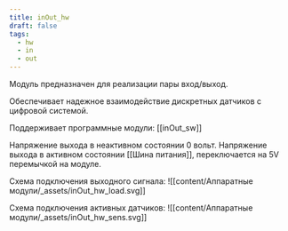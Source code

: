 ```yaml
---
title: inOut_hw
draft: false
tags:
  - hw
  - in
  - out
---
```


Модуль предназначен для реализации пары вход/выход.

Обеспечивает надежное взаимодействие дискретных датчиков с цифровой системой.

Поддерживает программные модули:
	[[inOut_sw]]


Напряжение выхода в неактивном состоянии 0 вольт.
Напряжение выхода в активном состоянии [[Шина питания]], переключается на 5V перемычкой на модуле.

Схема подключения выходного сигнала:
![[content/Аппаратные модули/_assets/inOut_hw_load.svg]]

Схема подключения активных датчиков:
![[content/Аппаратные модули/_assets/inOut_hw_sens.svg]]
  